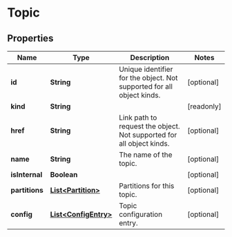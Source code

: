 

# Topic


## Properties

Name | Type | Description | Notes
------------ | ------------- | ------------- | -------------
**id** | **String** | Unique identifier for the object. Not supported for all object kinds. |  [optional]
**kind** | **String** |  |  [readonly]
**href** | **String** | Link path to request the object. Not supported for all object kinds. |  [optional]
**name** | **String** | The name of the topic. |  [optional]
**isInternal** | **Boolean** |  |  [optional]
**partitions** | [**List&lt;Partition&gt;**](Partition.md) | Partitions for this topic. |  [optional]
**config** | [**List&lt;ConfigEntry&gt;**](ConfigEntry.md) | Topic configuration entry. |  [optional]



